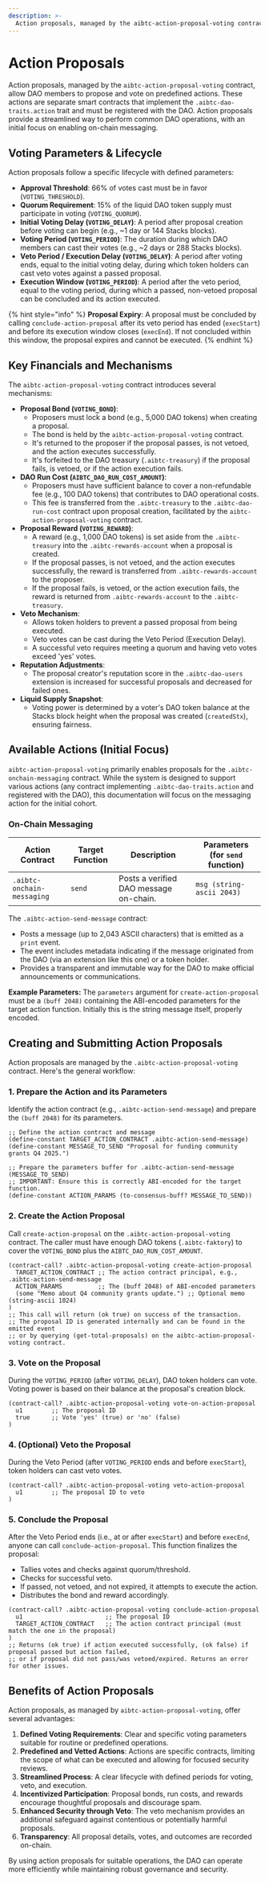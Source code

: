 ```yaml
---
description: >-
  Action proposals, managed by the aibtc-action-proposal-voting contract, are predefined operations that can be executed with specific voting requirements.
---
```


# Action Proposals

Action proposals, managed by the `aibtc-action-proposal-voting` contract, allow DAO members to propose and vote on predefined actions. These actions are separate smart contracts that implement the `.aibtc-dao-traits.action` trait and must be registered with the DAO. Action proposals provide a streamlined way to perform common DAO operations, with an initial focus on enabling on-chain messaging.

## Voting Parameters & Lifecycle

Action proposals follow a specific lifecycle with defined parameters:

- **Approval Threshold**: 66% of votes cast must be in favor (`VOTING_THRESHOLD`).
- **Quorum Requirement**: 15% of the liquid DAO token supply must participate in voting (`VOTING_QUORUM`).
- **Initial Voting Delay (`VOTING_DELAY`)**: A period after proposal creation before voting can begin (e.g., ~1 day or 144 Stacks blocks).
- **Voting Period (`VOTING_PERIOD`)**: The duration during which DAO members can cast their votes (e.g., ~2 days or 288 Stacks blocks).
- **Veto Period / Execution Delay (`VOTING_DELAY`)**: A period after voting ends, equal to the initial voting delay, during which token holders can cast veto votes against a passed proposal.
- **Execution Window (`VOTING_PERIOD`)**: A period after the veto period, equal to the voting period, during which a passed, non-vetoed proposal can be concluded and its action executed.

{% hint style="info" %}
**Proposal Expiry**: A proposal must be concluded by calling `conclude-action-proposal` after its veto period has ended (`execStart`) and before its execution window closes (`execEnd`). If not concluded within this window, the proposal expires and cannot be executed.
{% endhint %}

## Key Financials and Mechanisms

The `aibtc-action-proposal-voting` contract introduces several mechanisms:

- **Proposal Bond (`VOTING_BOND`)**:
  - Proposers must lock a bond (e.g., 5,000 DAO tokens) when creating a proposal.
  - The bond is held by the `aibtc-action-proposal-voting` contract.
  - It's returned to the proposer if the proposal passes, is not vetoed, and the action executes successfully.
  - It's forfeited to the DAO treasury (`.aibtc-treasury`) if the proposal fails, is vetoed, or if the action execution fails.
- **DAO Run Cost (`AIBTC_DAO_RUN_COST_AMOUNT`)**:
  - Proposers must have sufficient balance to cover a non-refundable fee (e.g., 100 DAO tokens) that contributes to DAO operational costs.
  - This fee is transferred from the `.aibtc-treasury` to the `.aibtc-dao-run-cost` contract upon proposal creation, facilitated by the `aibtc-action-proposal-voting` contract.
- **Proposal Reward (`VOTING_REWARD`)**:
  - A reward (e.g., 1,000 DAO tokens) is set aside from the `.aibtc-treasury` into the `.aibtc-rewards-account` when a proposal is created.
  - If the proposal passes, is not vetoed, and the action executes successfully, the reward is transferred from `.aibtc-rewards-account` to the proposer.
  - If the proposal fails, is vetoed, or the action execution fails, the reward is returned from `.aibtc-rewards-account` to the `.aibtc-treasury`.
- **Veto Mechanism**:
  - Allows token holders to prevent a passed proposal from being executed.
  - Veto votes can be cast during the Veto Period (Execution Delay).
  - A successful veto requires meeting a quorum and having veto votes exceed 'yes' votes.
- **Reputation Adjustments**:
  - The proposal creator's reputation score in the `.aibtc-dao-users` extension is increased for successful proposals and decreased for failed ones.
- **Liquid Supply Snapshot**:
  - Voting power is determined by a voter's DAO token balance at the Stacks block height when the proposal was created (`createdStx`), ensuring fairness.

## Available Actions (Initial Focus)

`aibtc-action-proposal-voting` primarily enables proposals for the `.aibtc-onchain-messaging` contract. While the system is designed to support various actions (any contract implementing `.aibtc-dao-traits.action` and registered with the DAO), this documentation will focus on the messaging action for the initial cohort.

### On-Chain Messaging

| Action Contract            | Target Function | Description                            | Parameters (for `send` function) |
| -------------------------- | --------------- | -------------------------------------- | -------------------------------- |
| `.aibtc-onchain-messaging` | `send`          | Posts a verified DAO message on-chain. | `msg (string-ascii 2043)`        |

The `.aibtc-action-send-message` contract:

- Posts a message (up to 2,043 ASCII characters) that is emitted as a `print` event.
- The event includes metadata indicating if the message originated from the DAO (via an extension like this one) or a token holder.
- Provides a transparent and immutable way for the DAO to make official announcements or communications.

**Example Parameters:**
The `parameters` argument for `create-action-proposal` must be a `(buff 2048)` containing the ABI-encoded parameters for the target action function. Initially this is the string message itself, properly encoded.

## Creating and Submitting Action Proposals

Action proposals are managed by the `.aibtc-action-proposal-voting` contract. Here's the general workflow:

### 1. Prepare the Action and its Parameters

Identify the action contract (e.g., `.aibtc-action-send-message`) and prepare the `(buff 2048)` for its parameters.

```clarity
;; Define the action contract and message
(define-constant TARGET_ACTION_CONTRACT .aibtc-action-send-message)
(define-constant MESSAGE_TO_SEND "Proposal for funding community grants Q4 2025.")

;; Prepare the parameters buffer for .aibtc-action-send-message (MESSAGE_TO_SEND)
;; IMPORTANT: Ensure this is correctly ABI-encoded for the target function.
(define-constant ACTION_PARAMS (to-consensus-buff? MESSAGE_TO_SEND))
```

### 2. Create the Action Proposal

Call `create-action-proposal` on the `.aibtc-action-proposal-voting` contract. The caller must have enough DAO tokens (`.aibtc-faktory`) to cover the `VOTING_BOND` plus the `AIBTC_DAO_RUN_COST_AMOUNT`.

```clarity
(contract-call? .aibtc-action-proposal-voting create-action-proposal
  TARGET_ACTION_CONTRACT ;; The action contract principal, e.g., .aibtc-action-send-message
  ACTION_PARAMS          ;; The (buff 2048) of ABI-encoded parameters
  (some "Memo about Q4 community grants update.") ;; Optional memo (string-ascii 1024)
)
;; This call will return (ok true) on success of the transaction.
;; The proposal ID is generated internally and can be found in the emitted event
;; or by querying (get-total-proposals) on the aibtc-action-proposal-voting contract.
```

### 3. Vote on the Proposal

During the `VOTING_PERIOD` (after `VOTING_DELAY`), DAO token holders can vote. Voting power is based on their balance at the proposal's creation block.

```clarity
(contract-call? .aibtc-action-proposal-voting vote-on-action-proposal
  u1        ;; The proposal ID
  true      ;; Vote 'yes' (true) or 'no' (false)
)
```

### 4. (Optional) Veto the Proposal

During the Veto Period (after `VOTING_PERIOD` ends and before `execStart`), token holders can cast veto votes.

```clarity
(contract-call? .aibtc-action-proposal-voting veto-action-proposal
  u1        ;; The proposal ID to veto
)
```

### 5. Conclude the Proposal

After the Veto Period ends (i.e., at or after `execStart`) and before `execEnd`, anyone can call `conclude-action-proposal`. This function finalizes the proposal:

- Tallies votes and checks against quorum/threshold.
- Checks for successful veto.
- If passed, not vetoed, and not expired, it attempts to execute the action.
- Distributes the bond and reward accordingly.

```clarity
(contract-call? .aibtc-action-proposal-voting conclude-action-proposal
  u1                       ;; The proposal ID
  TARGET_ACTION_CONTRACT   ;; The action contract principal (must match the one in the proposal)
)
;; Returns (ok true) if action executed successfully, (ok false) if proposal passed but action failed,
;; or if proposal did not pass/was vetoed/expired. Returns an error for other issues.
```

## Benefits of Action Proposals

Action proposals, as managed by `aibtc-action-proposal-voting`, offer several advantages:

1.  **Defined Voting Requirements**: Clear and specific voting parameters suitable for routine or predefined operations.
2.  **Predefined and Vetted Actions**: Actions are specific contracts, limiting the scope of what can be executed and allowing for focused security reviews.
3.  **Streamlined Process**: A clear lifecycle with defined periods for voting, veto, and execution.
4.  **Incentivized Participation**: Proposal bonds, run costs, and rewards encourage thoughtful proposals and discourage spam.
5.  **Enhanced Security through Veto**: The veto mechanism provides an additional safeguard against contentious or potentially harmful proposals.
6.  **Transparency**: All proposal details, votes, and outcomes are recorded on-chain.

By using action proposals for suitable operations, the DAO can operate more efficiently while maintaining robust governance and security.
